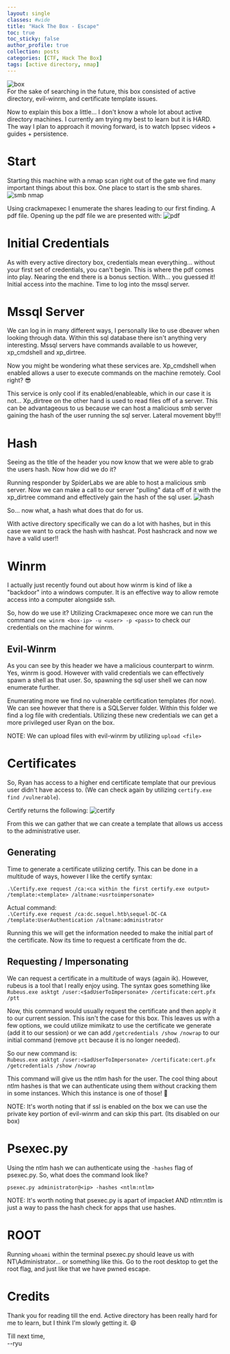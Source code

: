 ```yaml
---
layout: single
classes: #wide
title: "Hack The Box - Escape"
toc: true
toc_sticky: false
author_profile: true
collection: posts
categories: [CTF, Hack The Box]
tags: [active directory, nmap]
---
```

![box](/assets/images/escape/box.png)  
For the sake of searching in the future, this box consisted of active directory, evil-winrm, and certificate template issues.

Now to explain this box a little... I don't know a whole lot about active directory machines. I currently am trying my best to learn but it is HARD. The way I plan to approach it moving forward, is to watch Ippsec videos + guides + persistence. 

# Start 
Starting this machine with a nmap scan right out of the gate we find many important things about this box. One place to start is the smb shares. 
![smb nmap](/assets/images/escape/1.png)  

Using crackmapexec I enumerate the shares leading to our first finding. A pdf file. Opening up the pdf file we are presented with: 
![pdf](/assets/images/escape/1.png)  

# Initial Credentials
As with every active directory box, credentials mean everything... without your first set of credentials, you can't begin. This is where the pdf comes into play. Nearing the end there is a bonus section. With... you guessed it! Initial access into the machine. Time to log into the mssql server.

# Mssql Server
We can log in in many different ways, I personally like to use dbeaver when looking through data. Within this sql database there isn't anything very interesting. Mssql servers have commands available to us however, xp_cmdshell and xp_dirtree.

Now you might be wondering what these services are. Xp_cmdshell when enabled allows a user to execute commands on the machine remotely. Cool right? :sunglasses:

This service is only cool if its enabled/enableable, which in our case it is not... Xp_dirtree on the other hand is used to read files off of a server. This can be advantageous to us because we can host a malicious smb server gaining the hash of the user running the sql server. Lateral movement bby!!!

# Hash 
Seeing as the title of the header you now know that we were able to grab the users hash. Now how did we do it?

Running responder by SpiderLabs we are able to host a malicious smb server. Now we can make a call to our server "pulling" data off of it with the xp_dirtree command and effectively gain the hash of the sql user.
![hash](/assets/images/escape/3.png)  

So... now what, a hash what does that do for us.

With active directory specifically we can do a lot with hashes, but in this case we want to crack the hash with hashcat. Post hashcrack and now we have a valid user!!

# Winrm
I actually just recently found out about how winrm is kind of like a "backdoor" into a windows computer. It is an effective way to allow remote access into a computer alongside ssh. 

So, how do we use it? Utilizing Crackmapexec once more we can run the command `cme winrm <box-ip> -u <user> -p <pass>` to check our credentials on the machine for winrm. 

## Evil-Winrm
As you can see by this header we have a malicious counterpart to winrm. Yes, winrm is good. However with valid credentials we can effectively spawn a shell as that user. So, spawning the sql user shell we can now enumerate further.

Enumerating more we find no vulnerable certification templates (for now). We can see however that there is a SQLServer folder. Within this folder we find a log file with credentials. Utilizing these new credentials we can get a more privileged user Ryan on the box. 

NOTE: We can upload files with evil-winrm by utilizing `upload <file>`

# Certificates
So, Ryan has access to a higher end certificate template that our previous user didn't have access to. (We can check again by utilizing `certify.exe find /vulnerable`). 

Certify returns the following:
![certify](/assets/images/escape/5.png)  

From this we can gather that we can create a template that allows us access to the administrative user.

## Generating 
Time to generate a certificate utilizing certify. This can be done in a multitude of ways, however I like the certify syntax:

`.\Certify.exe request /ca:<ca within the first certify.exe output> /template:<template> /altname:<usrtoimpersonate>`

Actual command:  
`.\Certify.exe request /ca:dc.sequel.htb\sequel-DC-CA /template:UserAuthentication /altname:administrator`

Running this we will get the information needed to make the initial part of the certificate. Now its time to request a certificate from the dc. 

## Requesting / Impersonating
We can request a certificate in a multitude of ways (again ik). However, rubeus is a tool that I really enjoy using. The syntax goes something like `Rubeus.exe asktgt /user:<$adUserToImpersonate> /certificate:cert.pfx /ptt`

Now, this command would usually request the certificate and then apply it to our current session. This isn't the case for this box. This leaves us with a few options, we could utilize mimikatz to use the certificate we generate (add it to our session) or we can add `/getcredentials /show /nowrap` to our initial command (remove `ptt` because it is no longer needed).

So our new command is:  
`Rubeus.exe asktgt /user:<$adUserToImpersonate> /certificate:cert.pfx /getcredentials /show /nowrap`

This command will give us the ntlm hash for the user. The cool thing about ntlm hashes is that we can authenticate using them without cracking them in some instances. Which this instance is one of those! :tada:

NOTE: It's worth noting that if ssl is enabled on the box we can use the private key portion of evil-winrm and can skip this part. (Its disabled on our box)

# Psexec.py
Using the ntlm hash we can authenticate using the `-hashes` flag of psexec.py. So, what does the command look like? 

`psexec.py administrator@<ip> -hashes <ntlm:ntlm>`

NOTE: It's worth noting that psexec.py is apart of impacket AND ntlm:ntlm is just a way to pass the hash check for apps that use hashes.

# ROOT
Running `whoami` within the terminal psexec.py should leave us with NT\Administrator... or something like this. Go to the root desktop to get the root flag, and just like that we have pwned escape.


# Credits
Thank you for reading till the end. Active directory has been really hard for me to learn, but I think I'm slowly getting it. :smile: 


Till next time,  
--ryu
